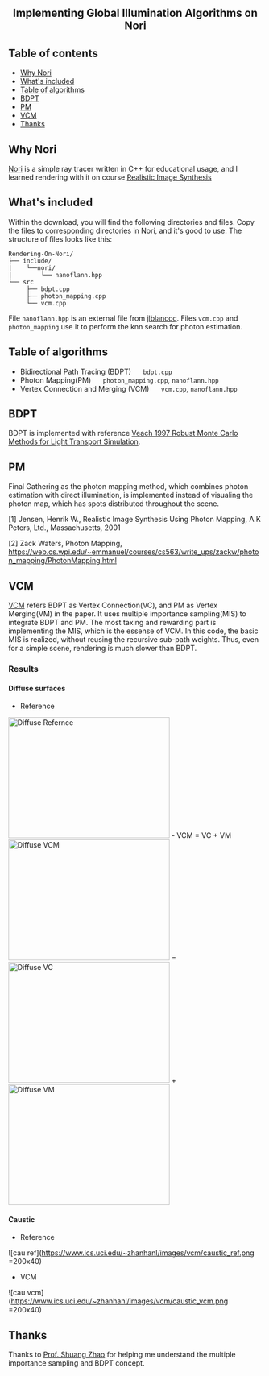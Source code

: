 <h2 align="center">Implementing Global Illumination Algorithms on Nori</h2>


## Table of contents
- [Why Nori](#why-nori)
- [What's included](#whats-included)
- [Table of algorithms](#table-of-algorithms)
- [BDPT](#bdpt)
- [PM](#pm)
- [VCM](#vcm)
- [Thanks](#thanks)

## Why Nori
[Nori](https://github.com/wjakob/nori) is a simple ray tracer written in C++ for educational usage, and I learned rendering with it on course [Realistic Image Synthesis](https://www.ics.uci.edu/~shz/courses/cs295/)

## What's included

Within the download, you will find the following directories and files. Copy the files to corresponding directories in Nori, and it's good to use. The structure of files looks like this: 

```text
Rendering-On-Nori/
├── include/
|    └──nori/
|        └── nanoflann.hpp
└── src
     ├── bdpt.cpp
     ├── photon_mapping.cpp
     └── vcm.cpp
```
File `nanoflann.hpp` is an external file from [jlblancoc](https://github.com/jlblancoc/nanoflann/blob/master/include/nanoflann.hpp). Files `vcm.cpp` and `photon_mapping` use it to perform the knn search for photon estimation.

## Table of algorithms
- Bidirectional Path Tracing (BDPT) 
  &nbsp;&nbsp;&nbsp;&nbsp;&nbsp;`bdpt.cpp`
- Photon Mapping(PM)
  &nbsp;&nbsp;&nbsp;&nbsp;&nbsp;`photon_mapping.cpp`, `nanoflann.hpp`
- Vertex Connection and Merging (VCM) 
  &nbsp;&nbsp;&nbsp;&nbsp;&nbsp;`vcm.cpp`, `nanoflann.hpp`

## BDPT
BDPT is implemented with reference [Veach 1997 Robust Monte Carlo Methods for Light Transport Simulation](http://graphics.stanford.edu/papers/veach_thesis/).
## PM
Final Gathering as the photon mapping method, which combines photon estimation with direct illumination, is implemented instead of visualing the photon map, which has spots distributed throughout the scene.

[1]	Jensen, Henrik W., Realistic Image Synthesis Using Photon Mapping, A K Peters, Ltd., Massachusetts, 2001

[2] Zack Waters, Photon Mapping, https://web.cs.wpi.edu/~emmanuel/courses/cs563/write_ups/zackw/photon_mapping/PhotonMapping.html
## VCM
[VCM](http://www.smallvcm.com/) refers BDPT as Vertex Connection(VC), and PM as Vertex Merging(VM) in the paper. It uses multiple importance sampling(MIS) to integrate BDPT and PM. The most taxing and rewarding part is implementing the MIS, which is the essense of VCM. In this code, the basic MIS is realized, without reusing the recursive  sub-path weights. Thus, even for a simple scene, rendering is much slower than BDPT.

### Results
#### Diffuse surfaces
- Reference
<img src="https://www.ics.uci.edu/~zhanhanl/images/vcm/diffuse_ref.png" alt="Diffuse Refernce" width=320 height=240>
- VCM = VC + VM
<img src="https://www.ics.uci.edu/~zhanhanl/images/vcm/diffuse_vcm.png" alt="Diffuse VCM" width=320 height=240>&nbsp;=&nbsp;<img src="https://www.ics.uci.edu/~zhanhanl/images/vcm/diffuse_vc.png" alt="Diffuse VC" width=320 height=240>&nbsp;+&nbsp;<img src="https://www.ics.uci.edu/~zhanhanl/images/vcm/diffuse_vm.png" alt="Diffuse VM" width=320 height=240>


#### Caustic
- Reference

![cau ref](https://www.ics.uci.edu/~zhanhanl/images/vcm/caustic_ref.png =200x40)
- VCM

![cau vcm](https://www.ics.uci.edu/~zhanhanl/images/vcm/caustic_vcm.png =200x40)

## Thanks
Thanks to [Prof. Shuang Zhao](www.shuangz.com) for helping me understand the multiple importance sampling and BDPT concept.


 

